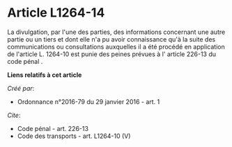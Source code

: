 # Article L1264-14

La divulgation, par l'une des parties, des informations concernant une autre partie ou un tiers et dont elle n'a pu avoir
connaissance qu'à la suite des communications ou consultations auxquelles il a été procédé en application de l'article L.
1264-10 est punie des peines prévues à l'
article 226-13 du code pénal
.

**Liens relatifs à cet article**

_Créé par_:

  - Ordonnance n°2016-79 du 29 janvier 2016 - art. 1

_Cite_:

  - Code pénal - art. 226-13
  - Code des transports - art. L1264-10 (V)
